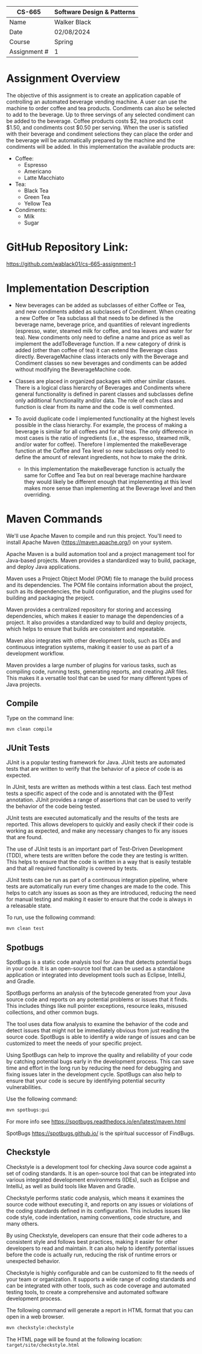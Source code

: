 
| CS-665       | Software Design & Patterns |
|--------------|----------------------------|
| Name         | Walker Black               |
| Date         | 02/08/2024                 |
| Course       | Spring                     |
| Assignment # | 1                          |

# Assignment Overview
The objective of this assignment is to create an application capable of controlling an automated beverage vending
machine. A user can use the machine to order coffee and tea products. Condiments can also be selected to add to the 
beverage. Up to three servings of any selected condiment can be added to the beverage. Coffee products costs $2, tea 
products cost $1.50, and condiments cost $0.50 per serving. When the user is satisfied with their beverage and condiment
selections they can place the order and the beverage will be automatically prepared by the machine and the condiments 
will be added. In this implementation the available products are:

- Coffee:
  - Espresso
  - Americano
  - Latte Macchiato
- Tea:
  - Black Tea
  - Green Tea
  - Yellow Tea
- Condiments:
  - Milk
  - Sugar

# GitHub Repository Link:
https://github.com/wablack01/cs-665-assignment-1

# Implementation Description
- New beverages can be added as subclasses of either Coffee or Tea, and new condiments added as subclasses of Condiment. 
When creating a new Coffee or Tea subclass all that needs to be defined is the beverage name, beverage price, and 
quantities of relevant ingredients (espresso, water, steamed milk for coffee, and tea leaves and water for tea). New 
condiments only need to define a name and price as well as implement the addToBeverage function. If a new category of 
drink is added (other than coffee of tea) it can extend the Beverage class directly. BeverageMachine class interacts
only with the Beverage and Condiment classes so new beverages and condiments can be added without modifying the
BeverageMachine code.

- Classes are placed in organized packages with other similar classes. There is a logical class hierarchy of Beverages
and Condiments where general functionality is defined in parent classes and subclasses define only additional 
functionality and/or data. The role of each class and function is clear from its name and the code is well commented. 

- To avoid duplicate code I implemented functionality at the highest levels possible in the class hierarchy. For
example, the process of making a beverage is similar for all coffees and for all teas. The only difference in most
cases is the ratio of ingredients (i.e., the espresso, steamed milk, and/or water for coffee). Therefore I implemented
the makeBeverage function at the Coffee and Tea level so new subclasses only need to define the amount of relevant
ingredients, not how to make the drink.
  - In this implementation the makeBeverage function is actually the same for Coffee
  and Tea but on real beverage machine hardware they would likely be different enough that implementing at this level
  makes more sense than implementing at the Beverage level and then overriding.


# Maven Commands

We'll use Apache Maven to compile and run this project. You'll need to install Apache Maven (https://maven.apache.org/) on your system. 

Apache Maven is a build automation tool and a project management tool for Java-based projects. Maven provides a standardized way to build, package, and deploy Java applications.

Maven uses a Project Object Model (POM) file to manage the build process and its dependencies. The POM file contains information about the project, such as its dependencies, the build configuration, and the plugins used for building and packaging the project.

Maven provides a centralized repository for storing and accessing dependencies, which makes it easier to manage the dependencies of a project. It also provides a standardized way to build and deploy projects, which helps to ensure that builds are consistent and repeatable.

Maven also integrates with other development tools, such as IDEs and continuous integration systems, making it easier to use as part of a development workflow.

Maven provides a large number of plugins for various tasks, such as compiling code, running tests, generating reports, and creating JAR files. This makes it a versatile tool that can be used for many different types of Java projects.

## Compile
Type on the command line: 

```bash
mvn clean compile
```



## JUnit Tests
JUnit is a popular testing framework for Java. JUnit tests are automated tests that are written to verify that the behavior of a piece of code is as expected.

In JUnit, tests are written as methods within a test class. Each test method tests a specific aspect of the code and is annotated with the @Test annotation. JUnit provides a range of assertions that can be used to verify the behavior of the code being tested.

JUnit tests are executed automatically and the results of the tests are reported. This allows developers to quickly and easily check if their code is working as expected, and make any necessary changes to fix any issues that are found.

The use of JUnit tests is an important part of Test-Driven Development (TDD), where tests are written before the code they are testing is written. This helps to ensure that the code is written in a way that is easily testable and that all required functionality is covered by tests.

JUnit tests can be run as part of a continuous integration pipeline, where tests are automatically run every time changes are made to the code. This helps to catch any issues as soon as they are introduced, reducing the need for manual testing and making it easier to ensure that the code is always in a releasable state.

To run, use the following command:
```bash
mvn clean test
```


## Spotbugs 

SpotBugs is a static code analysis tool for Java that detects potential bugs in your code. It is an open-source tool that can be used as a standalone application or integrated into development tools such as Eclipse, IntelliJ, and Gradle.

SpotBugs performs an analysis of the bytecode generated from your Java source code and reports on any potential problems or issues that it finds. This includes things like null pointer exceptions, resource leaks, misused collections, and other common bugs.

The tool uses data flow analysis to examine the behavior of the code and detect issues that might not be immediately obvious from just reading the source code. SpotBugs is able to identify a wide range of issues and can be customized to meet the needs of your specific project.

Using SpotBugs can help to improve the quality and reliability of your code by catching potential bugs early in the development process. This can save time and effort in the long run by reducing the need for debugging and fixing issues later in the development cycle. SpotBugs can also help to ensure that your code is secure by identifying potential security vulnerabilities.

Use the following command:

```bash
mvn spotbugs:gui 
```

For more info see 
https://spotbugs.readthedocs.io/en/latest/maven.html

SpotBugs https://spotbugs.github.io/ is the spiritual successor of FindBugs.


## Checkstyle 

Checkstyle is a development tool for checking Java source code against a set of coding standards. It is an open-source tool that can be integrated into various integrated development environments (IDEs), such as Eclipse and IntelliJ, as well as build tools like Maven and Gradle.

Checkstyle performs static code analysis, which means it examines the source code without executing it, and reports on any issues or violations of the coding standards defined in its configuration. This includes issues like code style, code indentation, naming conventions, code structure, and many others.

By using Checkstyle, developers can ensure that their code adheres to a consistent style and follows best practices, making it easier for other developers to read and maintain. It can also help to identify potential issues before the code is actually run, reducing the risk of runtime errors or unexpected behavior.

Checkstyle is highly configurable and can be customized to fit the needs of your team or organization. It supports a wide range of coding standards and can be integrated with other tools, such as code coverage and automated testing tools, to create a comprehensive and automated software development process.

The following command will generate a report in HTML format that you can open in a web browser. 

```bash
mvn checkstyle:checkstyle
```

The HTML page will be found at the following location:
`target/site/checkstyle.html`




